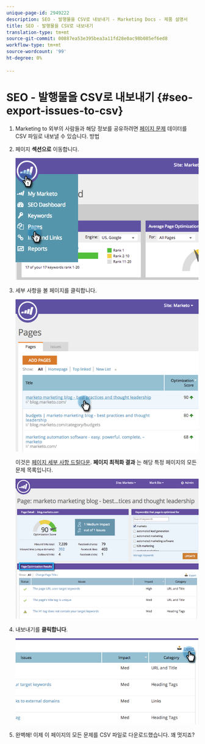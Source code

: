 ```yaml
---
unique-page-id: 2949222
description: SEO - 발행물을 CSV로 내보내기 - Marketing Docs - 제품 설명서
title: SEO - 발행물을 CSV로 내보내기
translation-type: tm+mt
source-git-commit: 00887ea53e395bea3a11fd28e0ac98b085ef6ed8
workflow-type: tm+mt
source-wordcount: '99'
ht-degree: 0%

---
```



# SEO - 발행물을 CSV로 내보내기 {#seo-export-issues-to-csv}

1. Marketing to 외부의 사람들과 해당 정보를 공유하려면 [페이지 문제](seo-understanding-pages.md) 데이터를 CSV 파일로 내보낼 수 있습니다. 방법
1. 페이지 **섹션으로** 이동합니다.

   ![](assets/image2014-9-18-13-3a16-3a5.png)

1. 세부 사항을 볼 페이지를 클릭합니다.

   ![](assets/image2014-9-18-13-3a16-3a8.png)

   이것은 [페이지 세부 사항 드릴다운](seo-using-the-page-detail-drill-down.md). **페이지 최적화 결과** 는 해당 특정 페이지의 모든 문제 목록입니다.

   ![](assets/image2014-9-18-13-3a16-3a12.png)

1. 내보내기를 **클릭합니다**.

   ![](assets/image2014-9-18-13-3a16-3a39.png)

1. 완벽해! 이제 이 페이지의 모든 문제를 CSV 파일로 다운로드했습니다. 꽤 멋지죠?

